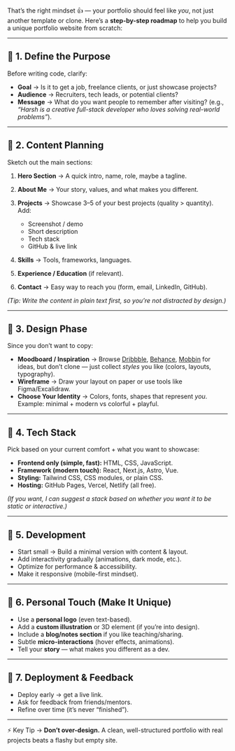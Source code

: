That’s the right mindset 👍 — your portfolio should feel like *you*, not just another template or clone.
Here’s a **step-by-step roadmap** to help you build a unique portfolio website from scratch:

---

## 🔹 1. Define the Purpose

Before writing code, clarify:

* **Goal** → Is it to get a job, freelance clients, or just showcase projects?
* **Audience** → Recruiters, tech leads, or potential clients?
* **Message** → What do you want people to remember after visiting? (e.g., *“Harsh is a creative full-stack developer who loves solving real-world problems”*).

---

## 🔹 2. Content Planning

Sketch out the main sections:

1. **Hero Section** → A quick intro, name, role, maybe a tagline.
2. **About Me** → Your story, values, and what makes you different.
3. **Projects** → Showcase 3–5 of your best projects (quality > quantity). Add:

   * Screenshot / demo
   * Short description
   * Tech stack
   * GitHub & live link
4. **Skills** → Tools, frameworks, languages.
5. **Experience / Education** (if relevant).
6. **Contact** → Easy way to reach you (form, email, LinkedIn, GitHub).

*(Tip: Write the content in plain text first, so you’re not distracted by design.)*

---

## 🔹 3. Design Phase

Since you don’t want to copy:

* **Moodboard / Inspiration** → Browse [Dribbble](https://dribbble.com), [Behance](https://www.behance.net), [Mobbin](https://mobbin.com) for ideas, but don’t clone — just collect *styles* you like (colors, layouts, typography).
* **Wireframe** → Draw your layout on paper or use tools like Figma/Excalidraw.
* **Choose Your Identity** → Colors, fonts, shapes that represent *you*.
  Example: minimal + modern vs colorful + playful.

---

## 🔹 4. Tech Stack

Pick based on your current comfort + what you want to showcase:

* **Frontend only (simple, fast):** HTML, CSS, JavaScript.
* **Framework (modern touch):** React, Next.js, Astro, Vue.
* **Styling:** Tailwind CSS, CSS modules, or plain CSS.
* **Hosting:** GitHub Pages, Vercel, Netlify (all free).

*(If you want, I can suggest a stack based on whether you want it to be static or interactive.)*

---

## 🔹 5. Development

* Start small → Build a minimal version with content & layout.
* Add interactivity gradually (animations, dark mode, etc.).
* Optimize for performance & accessibility.
* Make it responsive (mobile-first mindset).

---

## 🔹 6. Personal Touch (Make It Unique)

* Use a **personal logo** (even text-based).
* Add a **custom illustration** or 3D element (if you’re into design).
* Include a **blog/notes section** if you like teaching/sharing.
* Subtle **micro-interactions** (hover effects, animations).
* Tell your **story** — what makes you different as a dev.

---

## 🔹 7. Deployment & Feedback

* Deploy early → get a live link.
* Ask for feedback from friends/mentors.
* Refine over time (it’s never “finished”).

---

⚡ Key Tip → **Don’t over-design.** A clean, well-structured portfolio with real projects beats a flashy but empty site.
